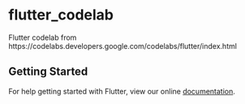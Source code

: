 # flutter_codelab

Flutter codelab from https:&#x2F;&#x2F;codelabs.developers.google.com&#x2F;codelabs&#x2F;flutter&#x2F;index.html

## Getting Started

For help getting started with Flutter, view our online
[documentation](http://flutter.io/).
